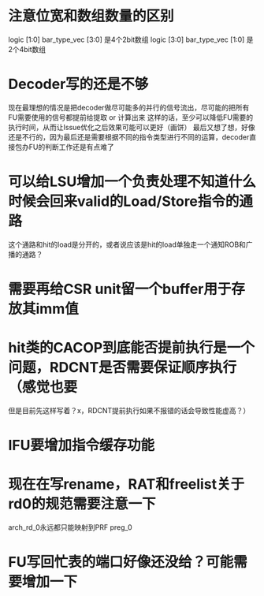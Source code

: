 # 注意位宽和数组数量的区别
logic [1:0] bar_type_vec [3:0] 是4个2bit数组
logic [3:0] bar_type_vec [1:0] 是2个4bit数组

# Decoder写的还是不够
现在最理想的情况是把decoder做尽可能多的并行的信号流出，尽可能的把所有FU需要使用的信号都提前给提取 or 计算出来
这样的话，至少可以降低FU需要的执行时间，从而让Issue优化之后效果可能可以更好（画饼）
最后又想了想，好像还是不行的，因为最后还是需要根据不同的指令类型进行不同的运算，decoder直接包办FU的判断工作还是有点难了

# 可以给LSU增加一个负责处理不知道什么时候会回来valid的Load/Store指令的通路
这个通路和hit的load是分开的，或者说应该是hit的load单独走一个通知ROB和广播的通路？

# 需要再给CSR unit留一个buffer用于存放其imm值

# hit类的CACOP到底能否提前执行是一个问题，RDCNT是否需要保证顺序执行（感觉也要
但是目前先这样写着？x，RDCNT提前执行如果不报错的话会导致性能虚高？）

# IFU要增加指令缓存功能

# 现在在写rename，RAT和freelist关于rd0的规范需要注意一下
arch_rd_0永远都只能映射到PRF preg_0

# FU写回忙表的端口好像还没给？可能需要增加一下
